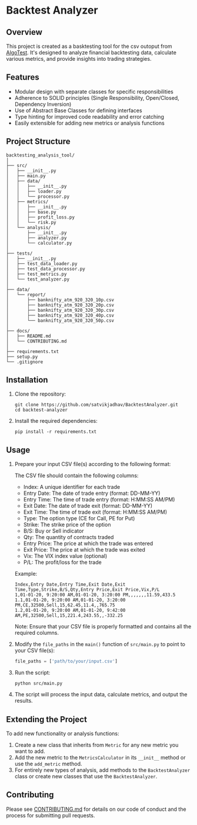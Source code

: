 # Backtest Analyzer

## Overview

This project is created as a basktesting tool for the csv outoput from [AlgoTest](https://algotest.in/). It's designed to analyze financial backtesting data, calculate various metrics, and provide insights into trading strategies.

## Features

- Modular design with separate classes for specific responsibilities
- Adherence to SOLID principles (Single Responsibility, Open/Closed, Dependency Inversion)
- Use of Abstract Base Classes for defining interfaces
- Type hinting for improved code readability and error catching
- Easily extensible for adding new metrics or analysis functions

## Project Structure

```
backtesting_analysis_tool/
│
├── src/
│   ├── __init__.py
│   ├── main.py
│   ├── data/
│   │   ├── __init__.py
│   │   ├── loader.py
│   │   └── processor.py
│   ├── metrics/
│   │   ├── __init__.py
│   │   ├── base.py
│   │   ├── profit_loss.py
│   │   └── risk.py
│   └── analysis/
│       ├── __init__.py
│       ├── analyzer.py
│       └── calculator.py
│
├── tests/
│   ├── __init__.py
│   ├── test_data_loader.py
│   ├── test_data_processor.py
│   ├── test_metrics.py
│   └── test_analyzer.py
│
├── data/
│   └── report/
│       ├── banknifty_atm_920_320_10p.csv
│       ├── banknifty_atm_920_320_20p.csv
│       ├── banknifty_atm_920_320_30p.csv
│       ├── banknifty_atm_920_320_40p.csv
│       └── banknifty_atm_920_320_50p.csv
│
├── docs/
│   ├── README.md
│   └── CONTRIBUTING.md
│
├── requirements.txt
├── setup.py
└── .gitignore
```

## Installation

1. Clone the repository:
   ```
   git clone https://github.com/satvikjadhav/BacktestAnalyzer.git
   cd backtest-analyzer
   ```

2. Install the required dependencies:
   ```
   pip install -r requirements.txt
   ```

## Usage

1. Prepare your input CSV file(s) according to the following format:

   The CSV file should contain the following columns:
   - Index: A unique identifier for each trade
   - Entry Date: The date of trade entry (format: DD-MM-YY)
   - Entry Time: The time of trade entry (format: H:MM:SS AM/PM)
   - Exit Date: The date of trade exit (format: DD-MM-YY)
   - Exit Time: The time of trade exit (format: H:MM:SS AM/PM)
   - Type: The option type (CE for Call, PE for Put)
   - Strike: The strike price of the option
   - B/S: Buy or Sell indicator
   - Qty: The quantity of contracts traded
   - Entry Price: The price at which the trade was entered
   - Exit Price: The price at which the trade was exited
   - Vix: The VIX index value (optional)
   - P/L: The profit/loss for the trade

   Example:
   ```
   Index,Entry Date,Entry Time,Exit Date,Exit Time,Type,Strike,B/S,Qty,Entry Price,Exit Price,Vix,P/L
   1,01-01-20, 9:20:00 AM,01-01-20, 3:20:00 PM,,,,,,,11.59,433.5
   1.1,01-01-20, 9:20:00 AM,01-01-20, 3:20:00 PM,CE,32500,Sell,15,62.45,11.4,,765.75
   1.2,01-01-20, 9:20:00 AM,01-01-20, 9:42:00 AM,PE,32500,Sell,15,221.4,243.55,,-332.25
   ```

   Note: Ensure that your CSV file is properly formatted and contains all the required columns.

2. Modify the `file_paths` in the `main()` function of `src/main.py` to point to your CSV file(s):
   ```python
   file_paths = ['path/to/your/input.csv']
   ```

3. Run the script:
   ```
   python src/main.py
   ```

4. The script will process the input data, calculate metrics, and output the results.

## Extending the Project

To add new functionality or analysis functions:

1. Create a new class that inherits from `Metric` for any new metric you want to add.
2. Add the new metric to the `MetricsCalculator` in its `__init__` method or use the `add_metric` method.
3. For entirely new types of analysis, add methods to the `BacktestAnalyzer` class or create new classes that use the `BacktestAnalyzer`.

## Contributing

Please see [CONTRIBUTING.md](CONTRIBUTING.md) for details on our code of conduct and the process for submitting pull requests.
